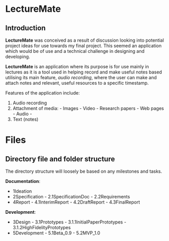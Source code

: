 ﻿# LectureMate

## Introduction

**LectureMate** was conceived as a result of discussion looking into potential project ideas for use towards my final project. This seemed an application which would be of use and a technical challenge in designing and developing.

**LectureMate** is an application where its purpose is for use mainly in lectures as it is a tool used in helping record and make useful notes based utilising its main feature, *audio recording*, where the user can make and attach notes and relevant, useful resources to a specific timestamp.

Features of the application include:

 1. Audio recording
 2. Attachment of media:
		 - Images
		 - Video
		 - Research papers
		 - Web pages
		 - Audio
		 - 
 3. Text (notes)

# Files

## Directory file and folder structure

The directory structure will loosely be based on any milestones and tasks.

**Documentation**:

 - 1Ideation 
 - 2Specification 
		 - 2.1SpecificationDoc
		 - 2.2Requirements
 - 4Report
		 - 4.1InterimReport
		 - 4.2DraftReport
		 - 4.3FinalReport

**Development**:
 - 3Design
		 - 3.1Prototypes
			 - 3.1.1InitialPaperPrototypes
			 - 3.1.2HighFidelityPrototypes
 - 5Development
		 - 5.1Beta_0.9
		 - 5.2MVP_1.0
